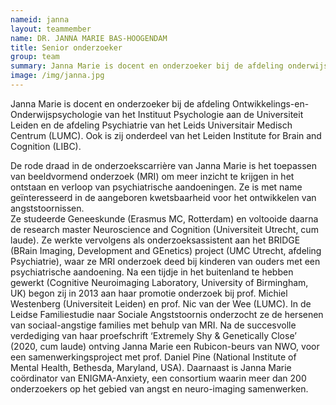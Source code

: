 ```yaml
---
nameid: janna
layout: teammember
name: DR. JANNA MARIE BAS-HOOGENDAM
title: Senior onderzoeker
group: team
summary: Janna Marie is docent en onderzoeker bij de afdeling onderwijs en ontwikkelingspsychologie en gespecialiseerd in hoe angst binnen families voorkomt.
image: /img/janna.jpg
---
```


Janna Marie is docent en onderzoeker bij de afdeling Ontwikkelings-en-Onderwijspsychologie van het Instituut Psychologie aan de Universiteit Leiden en de afdeling Psychiatrie van het Leids Universitair Medisch Centrum (LUMC). Ook is zij onderdeel van het Leiden Institute for Brain and Cognition (LIBC). 
<br>

De rode draad in de onderzoekscarrière van Janna Marie is het toepassen van beeldvormend onderzoek (MRI) om meer inzicht te krijgen in het ontstaan en verloop van psychiatrische aandoeningen. Ze is met name geïnteresseerd in de aangeboren kwetsbaarheid voor het ontwikkelen van angststoornissen. 
<br>
Ze studeerde Geneeskunde (Erasmus MC, Rotterdam) en voltooide daarna de research master Neuroscience and Cognition (Universiteit Utrecht, cum laude). Ze werkte vervolgens als onderzoeksassistent aan het BRIDGE (BRain Imaging, Development and GEnetics) project (UMC Utrecht, afdeling Psychiatrie), waar ze MRI onderzoek deed bij kinderen van ouders met een psychiatrische aandoening. Na een tijdje in het buitenland te hebben gewerkt (Cognitive Neuroimaging Laboratory, University of Birmingham, UK) begon zij in 2013 aan haar promotie onderzoek bij prof. Michiel Westenberg (Universiteit Leiden) en prof. Nic van der Wee (LUMC). In de Leidse Familiestudie naar Sociale Angststoornis onderzocht ze de hersenen van sociaal-angstige families met behulp van MRI. Na de succesvolle verdediging van haar proefschrift ‘Extremely Shy & Genetically Close’ (2020, cum laude) ontving Janna Marie een Rubicon-beurs van NWO, voor een samenwerkingsproject met prof. Daniel Pine (National Institute of Mental Health, Bethesda, Maryland, USA). Daarnaast is Janna Marie coördinator van ENIGMA-Anxiety, een consortium waarin meer dan 200 onderzoekers op het gebied van angst en neuro-imaging samenwerken. 

